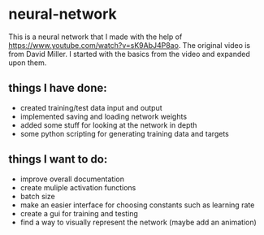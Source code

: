 # neural-network
This is a neural network that I made with the help of https://www.youtube.com/watch?v=sK9AbJ4P8ao. The original video is from David Miller. I started with the basics from the video and expanded upon them.

## things I have done:
- created training/test data input and output
- implemented saving and loading network weights
- added some stuff for looking at the network in depth
- some python scripting for generating training data and targets

## things I want to do:
- improve overall documentation
- create muliple activation functions
- batch size
- make an easier interface for choosing constants such as learning rate
- create a gui for training and testing
- find a way to visually represent the network (maybe add an animation)
